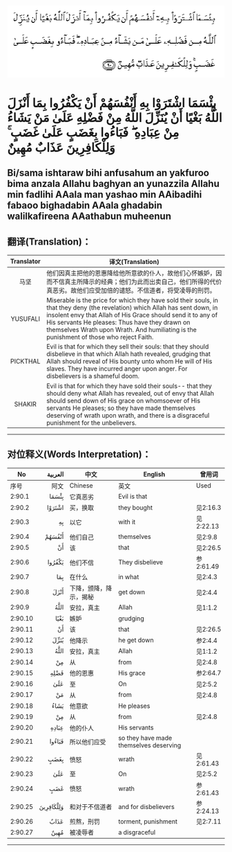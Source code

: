 ![002:090](images/002_090.gif)

#  بِئْسَمَا اشْتَرَوْا بِهِ أَنْفُسَهُمْ أَنْ يَكْفُرُوا بِمَا أَنْزَلَ اللَّهُ بَغْيًا أَنْ يُنَزِّلَ اللَّهُ مِنْ فَضْلِهِ عَلَىٰ مَنْ يَشَاءُ مِنْ عِبَادِهِ ۖ فَبَاءُوا بِغَضَبٍ عَلَىٰ غَضَبٍ ۚ وَلِلْكَافِرِينَ عَذَابٌ مُهِينٌ 

## Bi/sama ishtaraw bihi anfusahum an yakfuroo bima anzala Allahu baghyan an yunazzila Allahu min fadlihi AAala man yashao min AAibadihi fabaoo bighadabin AAala ghadabin walilkafireena AAathabun muheenun

## 翻译(Translation)：

| Translator | 译文(Translation)                                            |
|:----------:| ------------------------------------------------------------ |
| 马坚       | 他们因真主把他的恩惠降给他所意欲的仆人，故他们心怀嫉妒，因而不信真主所降示的经典；他们为此而出卖自己，他们所得的代价真恶劣。故他们应受加倍的谴怒。不信道者，将受凌辱的刑罚。 |
| YUSUFALI   | Miserable is the price for which they have sold their souls, in that they deny (the revelation) which Allah has sent down, in insolent envy that Allah of His Grace should send it to any of His servants He pleases: Thus have they drawn on themselves Wrath upon Wrath. And humiliating is the punishment of those who reject Faith. |
| PICKTHAL   | Evil is that for which they sell their souls: that they should disbelieve in that which Allah hath revealed, grudging that Allah should reveal of His bounty unto whom He will of His slaves. They have incurred anger upon anger. For disbelievers is a shameful doom. |
| SHAKIR     | Evil is that for which they have sold their souls-- that they should deny what Allah has revealed, out of envy that Allah should send down of His grace on whomsoever of His servants He pleases; so they have made themselves deserving of wrath upon wrath, and there is a disgraceful punishment for the unbelievers. |

---

## 对位释义(Words Interpretation)：

| No      |   العربية | 中文                   | English                                | 曾用词    |
| ------- | --------: | ---------------------- | -------------------------------------- | --------- |
| 序号    |      阿文 | Chinese                | 英文                                   | Used      |
| 2:90.1  |     بِئْسَمَا | 它真恶劣               | Evil is that                           |           |
| 2:90.2  |    اشْتَرَوْا | 买，换取               | they bought                            | 见2:16.3  |
| 2:90.3  |        بِهِ | 以它                   | with it                                | 见2:22.13 |
| 2:90.4  |    أَنْفُسَهُمْ | 他们自己               | themselves                             | 见2:9.8   |
| 2:90.5  |        أَنْ | 该                     | that                                   | 见2:26.5  |
| 2:90.6  |    يَكْفُرُوا | 他们不信               | They disbelieve                        | 参2:61.49 |
| 2:90.7  |       بِمَا | 在什么                 | in what                                | 见2:4.3   |
| 2:90.8  |      أَنْزَلَ | 下降，颁降，降示，揭秘 | get down                               | 见2:4.4   |
| 2:90.9  |      اللَّهُ | 安拉，真主             | Allah                                  | 见1:1.2   |
| 2:90.10 |      بَغْيًا | 嫉妒                   | grudging                               |           |
| 2:90.11 |        أَنْ | 该                     | that                                   | 见2:26.5  |
| 2:90.12 |      يُنَزِّلَ | 他降示                 | he get down                            | 参2:4.4   |
| 2:90.13 |      اللَّهُ | 安拉，真主             | Allah                                  | 见1:1.2   |
| 2:90.14 |        مِنْ | 从                     | from                                   | 见2:4.8   |
| 2:90.15 |      فَضْلِهِ | 他的恩惠               | His grace                              | 参2:64.7  |
| 2:90.16 |       عَلَىٰ | 至                     | On                                     | 见2:5.2   |
| 2:90.17 |        مَنْ | 从                     | from                                   | 见2:4.8   |
| 2:90.18 |      يَشَاءُ | 他意欲                 | He pleases                             |           |
| 2:90.19 |        مِنْ | 从                     | from                                   | 见2:4.8   |
| 2:90.20 |     عِبَادِهِ | 他的仆人               | His servants                           |           |
| 2:90.21 |    فَبَاءُوا | 所以他们应受           | so they have made themselves deserving |           |
| 2:90.22 |      بِغَضَبٍ | 愤怒                   | wrath                                  | 见2:61.43 |
| 2:90.23 |       عَلَىٰ | 至                     | On                                     | 见2:5.2   |
| 2:90.24 |       غَضَبٍ | 愤怒                   | wrath                                  | 参2:61.43 |
| 2:90.25 | وَلِلْكَافِرِينَ | 和对于不信道者         | and for disbelievers                   | 参2:24.13 |
| 2:90.26 |      عَذَابٌ | 煎熬，刑罚             | torment, punishment                    | 见2:7.11  |
| 2:90.27 |      مُهِينٌ | 被凌辱者               | a disgraceful                          |           |

---

